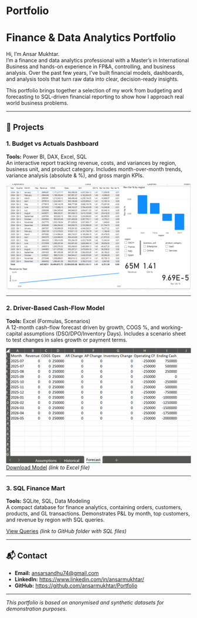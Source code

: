 # Portfolio
# Finance & Data Analytics Portfolio

Hi, I’m Ansar Mukhtar.  
I’m a finance and data analytics professional with a Master’s in International Business and hands-on experience in FP&A, controlling, and business analysis. Over the past few years, I’ve built financial models, dashboards, and analysis tools that turn raw data into clear, decision-ready insights.  

This portfolio brings together a selection of my work from budgeting and forecasting to SQL-driven financial reporting to show how I approach real world business problems.

---

## 📂 Projects

### 1. Budget vs Actuals Dashboard
**Tools:** Power BI, DAX, Excel, SQL  
An interactive report tracking revenue, costs, and variances by region, business unit, and product category. Includes month-over-month trends, variance analysis (absolute & %), and gross margin KPIs.

![BvA Dashboard](Assets/bva_dashboard_Screenshort.png)

---

### 2. Driver-Based Cash-Flow Model
**Tools:** Excel (Formulas, Scenarios)  
A 12-month cash-flow forecast driven by growth, COGS %, and working-capital assumptions (DSO/DPO/Inventory Days). Includes a scenario sheet to test changes in sales growth or payment terms.

![Cash-Flow Model](Assets/cashflow_model_screenshot.png) 
[Download Model](Projects/cashflow_excel/driver_based_cashflow_model.xlsx) *(link to Excel file)*

---

### 3. SQL Finance Mart
**Tools:** SQLite, SQL, Data Modeling  
A compact database for finance analytics, containing orders, customers, products, and GL transactions. Demonstrates P&L by month, top customers, and revenue by region with SQL queries.  

[View Queries](Projects/sql_finance_mart) *(link to GitHub folder with SQL files)*

---

## 📬 Contact
- **Email:** ansarsandhu74@gmail.com  
- **LinkedIn:** https://www.linkedin.com/in/ansarmukhtar/  
- **GitHub:** https://github.com/ansarmukhtar/Portfolio

---

*This portfolio is based on anonymised and synthetic datasets for demonstration purposes.*
